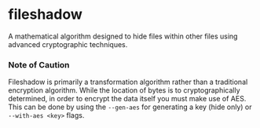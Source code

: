 # fileshadow
A mathematical algorithm designed to hide files within other files using advanced cryptographic techniques.

### Note of Caution
Fileshadow is primarily a transformation algorithm rather than a traditional encryption algorithm. While the location of bytes is to cryptographically determined, in order to encrypt the data itself you must make use of AES. This can be done by using the ``--gen-aes`` for generating a key (hide only) or ``--with-aes <key>`` flags.

